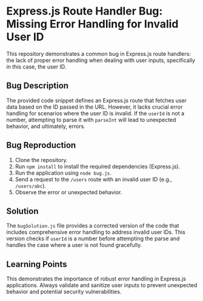 # Express.js Route Handler Bug: Missing Error Handling for Invalid User ID

This repository demonstrates a common bug in Express.js route handlers: the lack of proper error handling when dealing with user inputs, specifically in this case, the user ID.

## Bug Description
The provided code snippet defines an Express.js route that fetches user data based on the ID passed in the URL. However, it lacks crucial error handling for scenarios where the user ID is invalid.  If the `userId` is not a number, attempting to parse it with `parseInt` will lead to unexpected behavior, and ultimately, errors.

## Bug Reproduction
1. Clone the repository.
2. Run `npm install` to install the required dependencies (Express.js).
3. Run the application using `node bug.js`.
4. Send a request to the `/users` route with an invalid user ID (e.g., `/users/abc`).
5. Observe the error or unexpected behavior.

## Solution
The `bugSolution.js` file provides a corrected version of the code that includes comprehensive error handling to address invalid user IDs.  This version checks if `userId` is a number before attempting the parse and handles the case where a user is not found gracefully.

## Learning Points
This demonstrates the importance of robust error handling in Express.js applications.  Always validate and sanitize user inputs to prevent unexpected behavior and potential security vulnerabilities.
